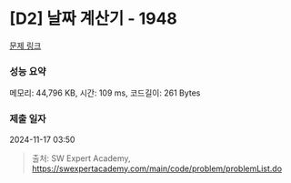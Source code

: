 # [D2] 날짜 계산기 - 1948 

[문제 링크](https://swexpertacademy.com/main/code/problem/problemDetail.do?contestProbId=AV5PnnU6AOsDFAUq) 

### 성능 요약

메모리: 44,796 KB, 시간: 109 ms, 코드길이: 261 Bytes

### 제출 일자

2024-11-17 03:50



> 출처: SW Expert Academy, https://swexpertacademy.com/main/code/problem/problemList.do